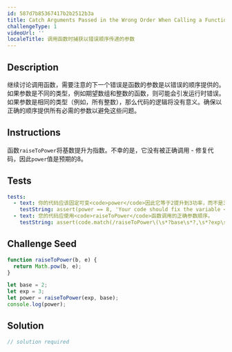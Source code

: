 ```yaml
---
id: 587d7b85367417b2b2512b3a
title: Catch Arguments Passed in the Wrong Order When Calling a Function
challengeType: 1
videoUrl: ''
localeTitle: 调用函数时捕获以错误顺序传递的参数
---
```


## Description
<section id="description">继续讨论调用函数，需要注意的下一个错误是函数的参数是以错误的顺序提供的。如果参数是不同的类型，例如期望数组和整数的函数，则可能会引发运行时错误。如果参数是相同的类型（例如，所有整数），那么代码的逻辑将没有意义。确保以正确的顺序提供所有必需的参数以避免这些问题。 </section>

## Instructions
<section id="instructions">函数<code>raiseToPower</code>将基数提升为指数。不幸的是，它没有被正确调用 - 修复代码，因此<code>power</code>值是预期的8。 </section>

## Tests
<section id='tests'>

```yml
tests:
  - text: 你的代码应该固定可变<code>power</code>因此它等于2提升到3功率，而不是3增加到2功率。
    testString: assert(power == 8, 'Your code should fix the variable <code>power</code> so it equals 2 raised to the 3rd power, not 3 raised to the 2nd power.');
  - text: 您的代码应使用<code>raiseToPower</code>函数调用的正确参数顺序。
    testString: assert(code.match(/raiseToPower\(\s*?base\s*?,\s*?exp\s*?\);/g), 'Your code should use the correct order of the arguments for the <code>raiseToPower</code> function call.');

```

</section>

## Challenge Seed
<section id='challengeSeed'>

<div id='js-seed'>

```js
function raiseToPower(b, e) {
  return Math.pow(b, e);
}

let base = 2;
let exp = 3;
let power = raiseToPower(exp, base);
console.log(power);

```

</div>



</section>

## Solution
<section id='solution'>

```js
// solution required
```
</section>
